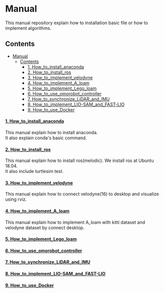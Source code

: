 # Manual

This manual repository explain how to installation basic file or how to implement algorithms.


## Contents 
- [Manual](#manual)
  - [Contents](#contents)
      - [1. How\_to\_install\_anaconda](#1-how_to_install_anaconda)
      - [2. How\_to\_install\_ros](#2-how_to_install_ros)
      - [3. How\_to\_implement\_velodyne](#3-how_to_implement_velodyne)
      - [4. How\_to\_implement\_A\_loam](#4-how_to_implement_a_loam)
      - [5. How\_to\_implement\_Lego\_loam](#5-how_to_implement_lego_loam)
      - [6. How\_to\_use\_omorobot\_controller](#6-how_to_use_omorobot_controller)
      - [7. How\_to\_synchronize\_LiDAR\_and\_IMU](#7-how_to_synchronize_lidar_and_imu)
      - [8. How\_to\_implement\_LIO-SAM\_and\_FAST-LIO](#8-how_to_implement_lio-sam_and_fast-lio)
      - [9. How\_to\_use\_Docker](#9-how_to_use_docker)


#### [1. How_to_install_anaconda](https://github.com/Lab-of-AI-and-Robotics/Lair_Code_Implementation_Manual/blob/main/manual/1.%20How_to_install_anaconda.md)
This manual explain how to install anaconda. <br>
It also explain conda's basic command. 


#### [2. How_to_install_ros](https://github.com/Lab-of-AI-and-Robotics/Lair_Code_Implementation_Manual/blob/main/manual/2.%20How_to_install_ros.md)
This manual explain how to install ros(melodic).
We install ros at Ubuntu 18.04. <br>
It also include turtlesim test. 

#### [3. How_to_implement_velodyne](https://github.com/Lab-of-AI-and-Robotics/Lair_Code_Implementation_Manual/blob/main/manual/3.%20How_to_implement_velodyne.md)
This manual explain how to connect velodyne(16) to desktop and visualize using rviz. 

#### [4. How_to_implement_A_loam](https://github.com/Lab-of-AI-and-Robotics/Lair_Code_Implementation_Manual/blob/main/manual/4.%20How_to_implement_A_loam.md)
This manual explain how to implement A_loam with kitti dataset and velodyne dataset by connect desktop.

#### [5. How_to_implement_Lego_loam](https://github.com/Lab-of-AI-and-Robotics/Lair_Code_Implementation_Manual/blob/main/manual/5.%20How_to_implement_DepthCamera.md)

#### [6. How_to_use_omorobot_controller](https://github.com/Lab-of-AI-and-Robotics/Lair_Code_Implementation_Manual/blob/main/manual/6.%20How_to_use_omorobot_controller.md)

#### [7. How_to_synchronize_LiDAR_and_IMU](https://github.com/Lab-of-AI-and-Robotics/Lair_Code_Implementation_Manual/blob/main/manual/7.%20How_to_synchronize_LiDAR_and_IMU.md)

#### [8. How_to_implement_LIO-SAM_and_FAST-LIO](https://github.com/Lab-of-AI-and-Robotics/Lair_Code_Implementation_Manual/blob/main/manual/8.%20How_to_implement_LIO-SAM_and_FAST-LIO%20copy.md)

#### [9. How_to_use_Docker](https://github.com/Lab-of-AI-and-Robotics/Lair_Code_Implementation_Manual/blob/main/manual/9.%20How_to_use_docker.md)
